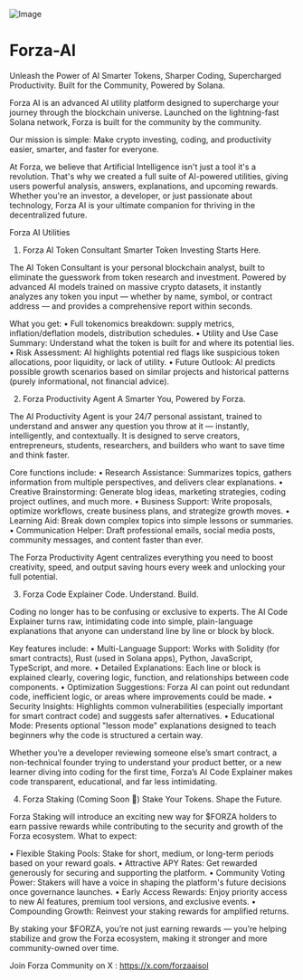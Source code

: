 ![Image](https://github.com/user-attachments/assets/96fc41b6-c4b0-4e79-becd-0b273feeaaf5)

# Forza-AI
Unleash the Power of AI 
Smarter Tokens, Sharper Coding, Supercharged Productivity. Built for the Community, Powered by Solana.

Forza AI is an advanced AI utility platform designed to supercharge your journey through the blockchain universe. Launched on the lightning-fast Solana network, Forza is built for the community by the community. 

Our mission is simple: Make crypto investing, coding, and productivity easier, smarter, and faster for everyone.

At Forza, we believe that Artificial Intelligence isn't just a tool it's a revolution. 
That's why we created a full suite of AI-powered utilities, giving users powerful analysis, answers, explanations, and upcoming rewards. 
Whether you're an investor, a developer, or just passionate about technology, Forza AI is your ultimate companion for thriving in the decentralized future.

Forza AI Utilities 

1.	Forza AI Token Consultant
Smarter Token Investing Starts Here.

The AI Token Consultant is your personal blockchain analyst, built to eliminate the guesswork from token research and investment. 
Powered by advanced AI models trained on massive crypto datasets, it instantly analyzes any token you input — whether by name, symbol, or contract address — and provides a comprehensive report within seconds. 

What you get:
•	Full tokenomics breakdown: supply metrics, inflation/deflation models, distribution schedules.
•	Utility and Use Case Summary: Understand what the token is built for and where its potential lies.
•	Risk Assessment: AI highlights potential red flags like suspicious token allocations, poor liquidity, or lack of utility.
•	Future Outlook: AI predicts possible growth scenarios based on similar projects and historical patterns (purely informational, not financial advice).

2.	Forza Productivity Agent
A Smarter You, Powered by Forza.

The AI Productivity Agent is your 24/7 personal assistant, trained to understand and answer any question you throw at it — instantly, intelligently, and contextually.
It is designed to serve creators, entrepreneurs, students, researchers, and builders who want to save time and think faster.

Core functions include:
•	Research Assistance: Summarizes topics, gathers information from multiple perspectives, and delivers clear explanations.
•	Creative Brainstorming: Generate blog ideas, marketing strategies, coding project outlines, and much more.
•	Business Support: Write proposals, optimize workflows, create business plans, and strategize growth moves.
•	Learning Aid: Break down complex topics into simple lessons or summaries.
•	Communication Helper: Draft professional emails, social media posts, community messages, and content faster than ever.

The Forza Productivity Agent centralizes everything you need to boost creativity, speed, and output saving hours every week and unlocking your full potential.

3.	Forza Code Explainer
Code. Understand. Build.

Coding no longer has to be confusing or exclusive to experts. The AI Code Explainer turns raw, intimidating code into simple, plain-language explanations that anyone can understand line by line or block by block.

Key features include:
•	Multi-Language Support: Works with Solidity (for smart contracts), Rust (used in Solana apps), Python, JavaScript, TypeScript, and more.
•	Detailed Explanations: Each line or block is explained clearly, covering logic, function, and relationships between code components.
•	Optimization Suggestions: Forza AI can point out redundant code, inefficient logic, or areas where improvements could be made.
•	Security Insights: Highlights common vulnerabilities (especially important for smart contract code) and suggests safer alternatives.
•	Educational Mode: Presents optional "lesson mode" explanations designed to teach beginners why the code is structured a certain way.

Whether you’re a developer reviewing someone else’s smart contract, a non-technical founder trying to understand your product better, or a new learner diving into coding for the first time, Forza’s AI Code Explainer makes code transparent, educational, and far less intimidating.

4.	Forza Staking (Coming Soon 🚀)
Stake Your Tokens. Shape the Future.

Forza Staking will introduce an exciting new way for $FORZA holders to earn passive rewards while contributing to the security and growth of the Forza ecosystem.
What to expect:

•	Flexible Staking Pools: Stake for short, medium, or long-term periods based on your reward goals.
•	Attractive APY Rates: Get rewarded generously for securing and supporting the platform.
•	Community Voting Power: Stakers will have a voice in shaping the platform's future decisions once governance launches.
•	Early Access Rewards: Enjoy priority access to new AI features, premium tool versions, and exclusive events.
•	Compounding Growth: Reinvest your staking rewards for amplified returns.

By staking your $FORZA, you’re not just earning rewards — you’re helping stabilize and grow the Forza ecosystem, making it stronger and more community-owned over time.

Join Forza Community on X : https://x.com/forzaaisol
